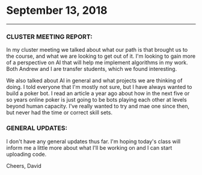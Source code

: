 # September 13, 2018

---

### CLUSTER MEETING REPORT:

In my cluster meeting we talked about what our path is that brought us to the course,
and what we are looking to get out of it.
I'm looking to gain more of a perspective on AI that will help me implement algorithms in my work.
Both Andrew and I are transfer students, which we found interesting.

We also talked about AI in general and what projects we are thinking of doing.
I told everyone that I'm mostly not sure, but I have always wanted to build a poker bot.
I read an article a year ago about how in the next five or so years online poker is just going to be
bots playing each other at levels beyond human capacity.
I've really wanted to try and mae one since then, but never had the time or correct skill sets.

### GENERAL UPDATES:

I don't have any general updates thus far.
I'm hoping today's class will inform me a little more about what I'll be working on
and I can start uploading code.

Cheers,
David

